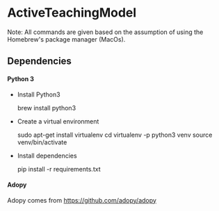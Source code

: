 # ActiveTeachingModel

Note: All commands are given based on the assumption of using the Homebrew's package manager (MacOs).

## Dependencies

#### Python 3

* Install Python3


    brew install python3

* Create a virtual environment


    sudo apt-get install virtualenv
    cd <project folder>
    virtualenv -p python3 venv
    source venv/bin/activate

* Install dependencies


    pip install -r requirements.txt
    

#### Adopy

Adopy comes from https://github.com/adopy/adopy